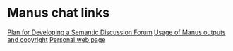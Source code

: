 # Manus chat links

[Plan for Developing a Semantic Discussion Forum](https://manus.im/share/YtTJVtq0S6i7GLG08CzWeI)
[Usage of Manus outputs and copyright](https://manus.im/share/3yOFhvfhEFYdVPBLWo7CtC)
[Personal web page](https://manus.im/share/RAAV8vwO2ahw26aqNxTqu6)
